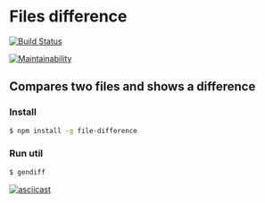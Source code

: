 # Files difference

[![Build Status](https://travis-ci.com/ivfisunov/Project_2.svg?branch=master)](https://travis-ci.com/ivfisunov/Project_2)

[![Maintainability](https://api.codeclimate.com/v1/badges/4455d3b3bd9bf45e30eb/maintainability)](https://codeclimate.com/github/ivfisunov/Project_2/maintainability)

## Compares two files and shows a difference

### Install

```sh
$ npm install -g file-difference
```

### Run util
```sh
$ gendiff
```

[![asciicast](https://asciinema.org/a/OZHhsqK9D6vN7CaUen7Y8xUZo.svg)](https://asciinema.org/a/OZHhsqK9D6vN7CaUen7Y8xUZo)
